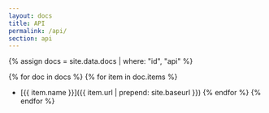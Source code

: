 ```yaml
---
layout: docs
title: API
permalink: /api/
section: api
---
```


{% assign docs = site.data.docs | where: "id", "api" %}

{% for doc in docs %}
{% for item in doc.items %}
 - [{{ item.name }}]({{ item.url | prepend: site.baseurl }})
{% endfor %}
{% endfor %}
